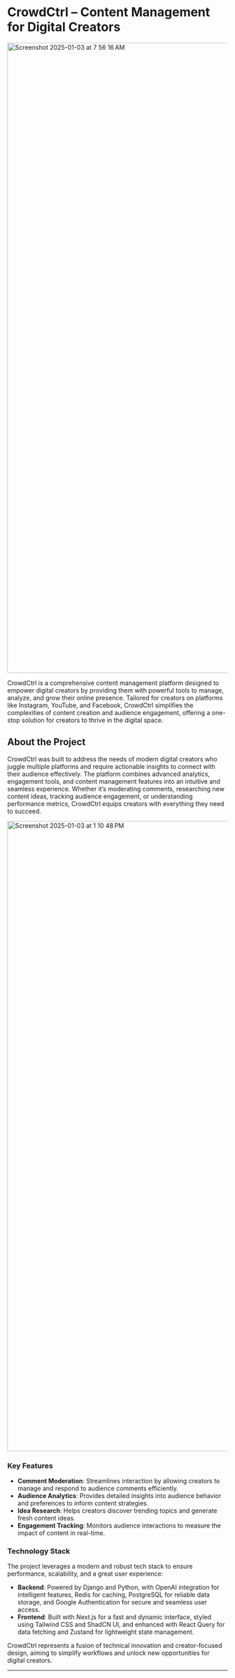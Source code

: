 
# CrowdCtrl – Content Management for Digital Creators

<img width="1440" alt="Screenshot 2025-01-03 at 7 56 16 AM" src="https://github.com/user-attachments/assets/6201fc0f-dd95-409a-8a45-515f1ad942af" />


CrowdCtrl is a comprehensive content management platform designed to empower digital creators by providing them with powerful tools to manage, analyze, and grow their online presence. Tailored for creators on platforms like Instagram, YouTube, and Facebook, CrowdCtrl simplifies the complexities of content creation and audience engagement, offering a one-stop solution for creators to thrive in the digital space.

## About the Project

CrowdCtrl was built to address the needs of modern digital creators who juggle multiple platforms and require actionable insights to connect with their audience effectively. The platform combines advanced analytics, engagement tools, and content management features into an intuitive and seamless experience. Whether it’s moderating comments, researching new content ideas, tracking audience engagement, or understanding performance metrics, CrowdCtrl equips creators with everything they need to succeed.

<img width="1440" alt="Screenshot 2025-01-03 at 1 10 48 PM" src="https://github.com/user-attachments/assets/94b7a16c-27ba-43c9-b04e-304a0fd45f22" />




### Key Features
- **Comment Moderation**: Streamlines interaction by allowing creators to manage and respond to audience comments efficiently.
- **Audience Analytics**: Provides detailed insights into audience behavior and preferences to inform content strategies.
- **Idea Research**: Helps creators discover trending topics and generate fresh content ideas.
- **Engagement Tracking**: Monitors audience interactions to measure the impact of content in real-time.

### Technology Stack
The project leverages a modern and robust tech stack to ensure performance, scalability, and a great user experience:
- **Backend**: Powered by Django and Python, with OpenAI integration for intelligent features, Redis for caching, PostgreSQL for reliable data storage, and Google Authentication for secure and seamless user access.
- **Frontend**: Built with Next.js for a fast and dynamic interface, styled using Tailwind CSS and ShadCN UI, and enhanced with React Query for data fetching and Zustand for lightweight state management.

CrowdCtrl represents a fusion of technical innovation and creator-focused design, aiming to simplify workflows and unlock new opportunities for digital creators.

--- 

